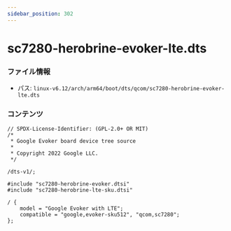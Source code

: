 ```yaml
---
sidebar_position: 302
---
```

# sc7280-herobrine-evoker-lte.dts

### ファイル情報

- パス: `linux-v6.12/arch/arm64/boot/dts/qcom/sc7280-herobrine-evoker-lte.dts`

### コンテンツ

```dts
// SPDX-License-Identifier: (GPL-2.0+ OR MIT)
/*
 * Google Evoker board device tree source
 *
 * Copyright 2022 Google LLC.
 */

/dts-v1/;

#include "sc7280-herobrine-evoker.dtsi"
#include "sc7280-herobrine-lte-sku.dtsi"

/ {
	model = "Google Evoker with LTE";
	compatible = "google,evoker-sku512", "qcom,sc7280";
};

```

